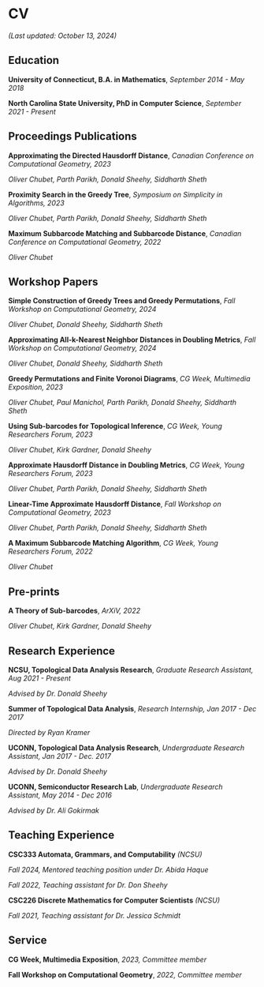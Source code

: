 # CV

_(Last updated: October 13, 2024)_

## Education

**University of Connecticut, B.A. in Mathematics**,
_September 2014 - May 2018_

**North Carolina State University, PhD in Computer Science**,
_September 2021 - Present_


## Proceedings Publications

**Approximating the Directed Hausdorff Distance**,
_Canadian Conference on Computational Geometry, 2023_

_Oliver Chubet, Parth Parikh, Donald Sheehy, Siddharth Sheth_

**Proximity Search in the Greedy Tree**,
_Symposium on Simplicity in Algorithms, 2023_

_Oliver Chubet, Parth Parikh, Donald Sheehy, Siddharth Sheth_

**Maximum Subbarcode Matching and Subbarcode Distance**,
_Canadian Conference on Computational Geometry, 2022_

_Oliver Chubet_


## Workshop Papers

**Simple Construction of Greedy Trees and Greedy Permutations**,
_Fall Workshop on Computational Geometry, 2024_

_Oliver Chubet, Donald Sheehy, Siddharth Sheth_


**Approximating All-k-Nearest Neighbor Distances in Doubling Metrics**,
_Fall Workshop on Computational Geometry, 2024_

_Oliver Chubet, Donald Sheehy, Siddharth Sheth_

**Greedy Permutations and Finite Voronoi Diagrams**,
_CG Week, Multimedia Exposition, 2023_

_Oliver Chubet, Paul Manichol, Parth Parikh, Donald Sheehy, Siddharth Sheth_

**Using Sub-barcodes for Topological Inference**,
_CG Week, Young Researchers Forum, 2023_

_Oliver Chubet, Kirk Gardner, Donald Sheehy_

**Approximate Hausdorff Distance in Doubling Metrics**,
_CG Week, Young Researchers Forum, 2023_

_Oliver Chubet, Parth Parikh, Donald Sheehy, Siddharth Sheth_


**Linear-Time Approximate Hausdorff Distance**,
_Fall Workshop on Computational Geometry, 2023_

_Oliver Chubet, Parth Parikh, Donald Sheehy, Siddharth Sheth_

**A Maximum Subbarcode Matching Algorithm**,
_CG Week, Young Researchers Forum, 2022_

_Oliver Chubet_

## Pre-prints
**A Theory of Sub-barcodes**,
_ArXiV, 2022_

_Oliver Chubet, Kirk Gardner, Donald Sheehy_

## Research Experience

**NCSU, Topological Data Analysis Research**,
_Graduate Research Assistant, Aug 2021 - Present_

_Advised by Dr. Donald Sheehy_

**Summer of Topological Data Analysis**,
_Research Internship, Jan 2017 - Dec 2017_

_Directed by Ryan Kramer_

**UCONN, Topological Data Analysis Research**,
_Undergraduate Research Assistant, Jan 2017 - Dec. 2017_

_Advised by Dr. Donald Sheehy_

**UCONN, Semiconductor Research Lab**,
_Undergraduate Research Assistant, May 2014 - Dec 2016_

_Advised by Dr. Ali Gokirmak_

## Teaching Experience

**CSC333 Automata, Grammars, and Computability** _(NCSU)_

_Fall 2024, Mentored teaching position under Dr. Abida Haque_

_Fall 2022, Teaching assistant for Dr. Don Sheehy_

**CSC226 Discrete Mathematics for Computer Scientists** _(NCSU)_

_Fall 2021, Teaching assistant for Dr. Jessica Schmidt_

## Service

**CG Week, Multimedia Exposition**,
_2023, Committee member_

**Fall Workshop on Computational Geometry**,
_2022, Committee member_
